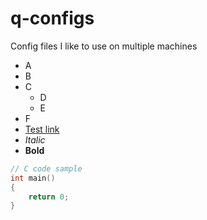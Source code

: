 # q-configs

Config files I like to use on multiple machines

* A
* B
* C
    * D
    * E
* F
* [Test link](https://www.example.com)
* _Italic_
* **Bold**

```c
// C code sample
int main()
{
    return 0;
}
```
